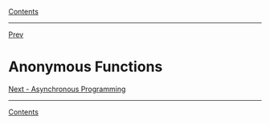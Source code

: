[Contents](README.md)

----

[Prev](README.md)

# Anonymous Functions


[Next - Asynchronous Programming](async-programming.md)

----

[Contents](/docs/README.md)
